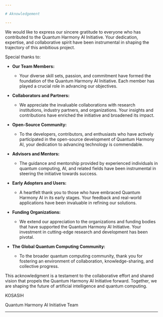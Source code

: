```yaml
---

# Aknowledgement

---
```


We would like to express our sincere gratitude to everyone who has contributed to the Quantum Harmony AI Initiative. Your dedication, expertise, and collaborative spirit have been instrumental in shaping the trajectory of this ambitious project.

Special thanks to:

- **Our Team Members:**
  - Your diverse skill sets, passion, and commitment have formed the foundation of the Quantum Harmony AI Initiative. Each member has played a crucial role in advancing our objectives.

- **Collaborators and Partners:**
  - We appreciate the invaluable collaborations with research institutions, industry partners, and organizations. Your insights and contributions have enriched the initiative and broadened its impact.

- **Open-Source Community:**
  - To the developers, contributors, and enthusiasts who have actively participated in the open-source development of Quantum Harmony AI, your dedication to advancing technology is commendable.

- **Advisors and Mentors:**
  - The guidance and mentorship provided by experienced individuals in quantum computing, AI, and related fields have been instrumental in steering the initiative towards success.

- **Early Adopters and Users:**
  - A heartfelt thank you to those who have embraced Quantum Harmony AI in its early stages. Your feedback and real-world applications have been invaluable in refining our solutions.

- **Funding Organizations:**
  - We extend our appreciation to the organizations and funding bodies that have supported the Quantum Harmony AI Initiative. Your investment in cutting-edge research and development has been pivotal.

- **The Global Quantum Computing Community:**
  - To the broader quantum computing community, thank you for fostering an environment of collaboration, knowledge-sharing, and collective progress.

This acknowledgment is a testament to the collaborative effort and shared vision that propels the Quantum Harmony AI Initiative forward. Together, we are shaping the future of artificial intelligence and quantum computing.

KOSASIH 

Quantum Harmony AI Initiative Team

---
